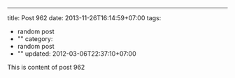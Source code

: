 ---
title: Post 962
date: 2013-11-26T16:14:59+07:00
tags:
  - random post
  - ""
category:
  - random post
  - ""
updated: 2012-03-06T22:37:10+07:00

This is content of post 962